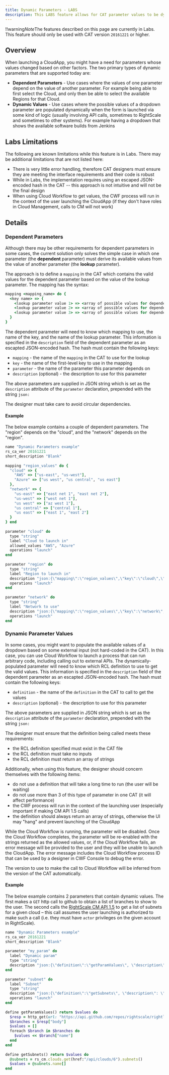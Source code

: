 ```yaml
---
title: Dynamic Parameters - LABS
description: This LABS feature allows for CAT parameter values to be dynamically changed during launch time based on other parameter values or on external API calls.
---
```


!!warning*Note*The features described on this page are currently in Labs. This feature should only be used with CAT version `20161221` or higher.

## Overview

When launching a CloudApp, you might have a need for parameters whose values changed based on other factors. The two primary types of dynamic parameters that are supported today are:

* **Dependent Parameters** - Use cases where the values of one parameter depend on the value of another parameter. For example being able to first select the Cloud, and only then be able to select the available Regions for that Cloud.
* **Dynamic Values** - Use cases where the possible values of a dropdown parameter are populated dynamically when the form is launched via some kind of logic (usually involving API calls, sometimes to RightScale and sometimes to other systems). For example having a dropdown that shows the available software builds from Jenkins

## Labs Limitations

The following are known limitations while this feature is in Labs. There may be additional limitations that are not listed here:

* There is very little error handling, therefore CAT designers must ensure they are meeting the interface requirements and their code is robust
* While in Labs, the implementation requires using an escaped JSON-encoded hash in the CAT -- this approach is not intuitive and will not be the final design
* When using Cloud Workflow to get values, the CWF process will run in the context of the user launching the CloudApp (if they don't have roles in Cloud Management, calls to CM will not work)

## Details

### Dependent Parameters

Although there may be other requirements for dependent parameters in some cases, the current solution only solves the simple case in which one parameter (the **dependent** parameter) must derive its available values from the value of another parameter (the **lookup** parameter). 

The approach is to define a `mapping` in the CAT which contains the valid values for the dependent parameter based on the value of the lookup parameter. The mapping has the syntax:

~~~ ruby
mapping <mapping_name> do {
  <key name> => {
    <lookup parameter value 1> => <array of possible values for dependent parameter>,
    <lookup parameter value 2> => <array of possible values for dependent parameter>,
    <lookup parameter value 3> => <array of possible values for dependent parameter>,
  }
}
~~~

The dependent parameter will need to know which mapping to use, the name of the key, and the name of the lookup parameter. This information is specified in the `description` field of the dependent parameter as an escapted JSON-encoded hash. The hash must contain the following keys:

* `mapping` - the name of the `mapping` in the CAT to use for the lookup
* `key` - the name of the first-level key to use in the mapping
* `parameter` - the name of the parameter this parameter depends on
* `description` (optional) - the description to use for this parameter

The above parameters are supplied in JSON string which is set as the `description` attribute of the `parameter` declaration, prepended with the string `json:`

The designer must take care to avoid circular dependencies.

#### Example

The below example contains a couple of dependent parameters. The "region" depends on the "cloud", and the "network" depends on the "region".

~~~ ruby
name "Dynamic Parameters example"
rs_ca_ver 20161221
short_description "Blank"
 
mapping "region_values" do {
  "cloud" => {
    "AWS" => ["us-east", "us-west"],
    "Azure" => ["us west", "us central", "us east"]
  },
  "network" => {
    "us-east" => ["east net 1", "east net 2"],
    "us-west" => ["west net 1"],
    "us west" => ["az west 1"],
    "us central" => ["central 1"],
    "us east" => ["east 1", "east 2"]
  }
} end
 
parameter "cloud" do
  type "string"
  label "Cloud to launch in"
  allowed_values "AWS", "Azure"
  operations "launch" 
end
 
parameter "region" do
  type "string"
  label "Region to launch in"
  description "json:{\"mapping\":\"region_values\",\"key\":\"cloud\",\"parameter\":\"cloud\",\"description\":\"Pick the region - must choose Cloud first\"}"
  operations "launch"
end
 
parameter "network" do
  type "string"
  label "Network to use"
  description "json:{\"mapping\":\"region_values\",\"key\":\"network\",\"parameter\":\"region\",\"description\":\"Pick the network - must choose Region first\"}"
  operations "launch"
end
~~~

### Dynamic Parameter Values

In some cases, you might want to populate the available values of a dropdown based on some external input (not hard-coded in the CAT). In this case, you can use Cloud Workflow to launch a process that can run arbitrary code, including calling out to external APIs. The dynamically-populated parameter will need to know which RCL definition to use to get the valid values. This information is specified in the `description` field of the dependent parameter as an escapted JSON-encoded hash. The hash must contain the following keys:

* `definition` - the name of the `definition` in the CAT to call to get the values
* `description` (optional) - the description to use for this parameter

The above parameters are supplied in JSON string which is set as the `description` attribute of the `parameter` declaration, prepended with the string `json:`

The designer must ensure that the definition being called meets these requirements:

* the RCL definition specified must exist in the CAT file
* the RCL definition must take no inputs 
* the RCL definition must return an array of strings

Additionally, when using this feature, the designer should concern themselves with the following items:

* do not use a definition that will take a long time to run (the user will be waiting)
* do not use more than 3 of this type of parameter in one CAT (it will affect performance)
* the CWF process will run in the context of the launching user (especially important if making CM API 1.5 calls)
* the definition should always return an array of strings, otherwise the UI may "hang" and prevent launching of the CloudApp

While the Cloud Workflow is running, the parameter will be disabled. Once the Cloud Workflow completes, the parameter will be re-enabled with the strings returned as the allowed values, or, if the Cloud Workflow fails, an error message will be provided to the user and they will be unable to launch the CloudApp. The error message includes the Cloud Workflow process ID that can be used by a designer in CWF Console to debug the error.

The version to use to make the call to Cloud Workflow will be inferred from the version of the CAT automatically.

#### Example

The below example contains 2 parameters that contain dynamic values. The first makes a `GET` http call to github to obtain a list of branches to show to the user. The second calls the [RightScale CM API 1.5](http://reference.rightscale.com/api1.5/index.html) to get a list of subnets for a given cloud – this call assumes the user launching is authorized to make such a call (i.e. they must have `actor` privileges on the given account in RightScale).

~~~ ruby
name "Dynamic Parameters example"
rs_ca_ver 20161221
short_description "Blank"
 
parameter "my_param" do
  label "Dynamic param"
  type "string"
  description "json:{\"definition\":\"getParamValues\", \"description\": \"List the branches available (from github.com/rightscale/rightlink_scripts)\"}"
end
 
parameter "subnet" do
  label "Subnet"
  type "string"
  description "json:{\"definition\":\"getSubnets\", \"description\": \"Pick the subnets in AWS US-Oregon\"}"
  operations "launch"
end
 
define getParamValues() return $values do
  $resp = http_get(url: "https://api.github.com/repos/rightscale/rightlink_scripts/branches")
  $branches = $resp["body"]
  $values = []
  foreach $branch in $branches do
    $values << $branch["name"]
  end
end
 
define getSubnets() return $values do
  @subnets = rs_cm.clouds.get(href:"/api/clouds/6").subnets()
  $values = @subnets.name[]
end
~~~
